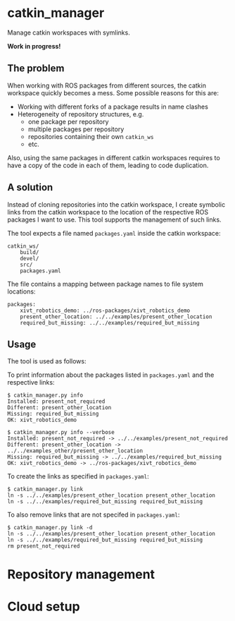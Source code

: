 # catkin_manager

Manage catkin workspaces with symlinks.

**Work in progress!**

## The problem

When working with ROS packages from different sources,
the catkin workspace quickly becomes a mess.
Some possible reasons for this are:

* Working with different forks of a package results in name clashes
* Heterogeneity of repository structures, e.g.
  - one package per repository
  - multiple packages per repository
  - repositories containing their own `catkin_ws`
  - etc.

Also, using the same packages in different catkin workspaces requires to have a copy of the code in each of them,
leading to code duplication.

## A solution

Instead of cloning repositories into the catkin workspace,
I create symbolic links from the catkin workspace to the location of the respective ROS packages I want to use.
This tool supports the management of such links.

The tool expects a file named `packages.yaml` inside the catkin workspace:

    catkin_ws/
        build/
        devel/
        src/
        packages.yaml

The file contains a mapping between package names to file system locations:

    packages:
        xivt_robotics_demo: ../ros-packages/xivt_robotics_demo
        present_other_location: ../../examples/present_other_location
        required_but_missing: ../../examples/required_but_missing

## Usage

The tool is used as follows:

To print information about the packages listed in `packages.yaml` and the respective links:

    $ catkin_manager.py info
    Installed: present_not_required
    Different: present_other_location
    Missing: required_but_missing
    OK: xivt_robotics_demo

    $ catkin_manager.py info --verbose
    Installed: present_not_required -> ../../examples/present_not_required
    Different: present_other_location -> ../../examples_other/present_other_location
    Missing: required_but_missing -> ../../examples/required_but_missing
    OK: xivt_robotics_demo -> ../ros-packages/xivt_robotics_demo

To create the links as specified in `packages.yaml`:

    $ catkin_manager.py link
    ln -s ../../examples/present_other_location present_other_location
    ln -s ../../examples/required_but_missing required_but_missing

To also remove links that are not specifed in `packages.yaml`:

    $ catkin_manager.py link -d
    ln -s ../../examples/present_other_location present_other_location
    ln -s ../../examples/required_but_missing required_but_missing
    rm present_not_required

# Repository management

# Cloud setup